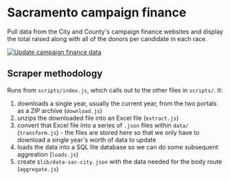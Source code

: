 # Sacramento campaign finance

Pull data from the City and County's campaign finance websites and display the total raised along with all of the donors per candidate in each race.

[![Update campaign finance data](https://github.com/jeremiak/sacramento-campaign-finance/actions/workflows/update-data.yml/badge.svg)](https://github.com/jeremiak/sacramento-campaign-finance/actions/workflows/update-data.yml)


## Scraper methodology

Runs from `scripts/index.js`, which calls out to the other files in `scripts/`. It:
1. downloads a single year, usually the current year, from the two portals as a ZIP archive (`download.js`)
2. unzips the downloaded file into an Excel file (`extract.js`)
3. convert that Excel file into a series of `.json` files within `data/` (`transform.js`) - the files are stored here so that we only have to download a single year's worth of data to update
4. loads the data into a SQL lite database so we can do some subsequent aggreation (`loads.js`)
5. create `$lib/data-sac-city.json` with the data needed for the body route (`aggregate.js`)